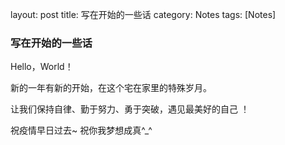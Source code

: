 layout: post
title: 写在开始的一些话
category: Notes
tags: [Notes]

### 写在开始的一些话

Hello，World！

新的一年有新的开始，在这个宅在家里的特殊岁月。

让我们保持自律、勤于努力、勇于突破，遇见最美好的自己 ！

祝疫情早日过去~  祝你我梦想成真^_^